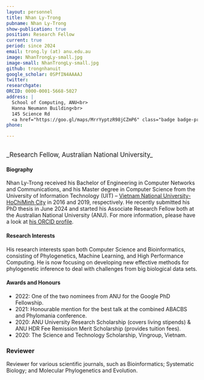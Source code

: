 ```yaml
---
layout: personnel
title: Nhan Ly-Trong
pubname: Nhan Ly-Trong
show-publication: true
position: Research Fellow
current: true
period: since 2024
email: trong.ly (at) anu.edu.au
image: NhanTrongLy-small.jpg
image-small: NhanTrongLy-small.jpg
github: trongnhanuit
google_scholar: 0SPfIN4AAAAJ
twitter: 
researchgate: 
ORCID: 0000-0001-5668-5027
address: |
  School of Computing, ANU<br>
  Hanna Neumann Building<br>
  145 Science Rd
  <a href="https://goo.gl/maps/MrrYyptzR98jCZmP6" class="badge badge-primary"><i class="fa fa-map-marker"></i> map</a><br>
phone: 

---
```


<br>
<big>_Research Fellow, Australian National University_</big>


#### Biography

Nhan Ly-Trong received his Bachelor of Engineering in Computer Networks and Communications, and his Master degree in Computer Science from the University of Information Technology (UIT) – [Vietnam National University-HoChiMinh City](https://vnuhcm.edu.vn) in 2016 and 2019, respectively. He recently submitted his PhD thesis in June 2024 and started his Associate Research Fellow both at the Australian National University (ANU). For more information, please have a look at [his ORCID profile](https://orcid.org/0000-0001-5668-5027). 

#### Research Interests

His research interests span both Computer Science and Bioinformatics, consisting of Phylogenetics, Machine Learning, and High Performance Computing. He is now focusing on developing new effective methods for phylogenetic inference to deal with challenges from big biological data sets.

#### Awards and Honours

* 2022: One of the two nominees from ANU for the Google PhD Fellowship.
* 2021: Honourable mention for the best talk at the combined ABACBS and Phylomania conference.
* 2020: ANU University Research Scholarship (covers living stipends) & ANU HDR Fee Remission Merit Scholarship (provides tuition fees).
* 2020: The Science and Technology Scholarship, Vingroup, Vietnam.

### Reviewer

Reviewer for various scientific journals, such as Bioinformatics; Systematic Biology; and Molecular Phylogenetics and Evolution.
